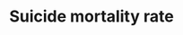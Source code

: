 ---
actual_indicator_available: US suicide mortality rate
actual_indicator_available_description: Crude and age-adjusted death rates due to
  suicide expressed per 100,000 population.
comments_and_limitations: Rates were generated by CDC Wonder using the Underlying
  Cause of Death mortality files. Rates were selected based on the ICD-10 113 Cause
  of Death listing.
data_non_statistical: false
date_of_national_source_publication: December, 2016
goal_meta_link: http://unstats.un.org/sdgs/files/metadata-compilation/Metadata-Goal-3.pdf
goal_meta_link_page: 13
graph: longitudinal
graph_status_notes: Graphed
graph_title: US crude suicide mortality rate
graph_type: line
graph_type_description: Line graph
has_metadata: false
indicator: 3.4.2
indicator_name: Suicide mortality rate
indicator_variable: crude_rate
layout: indicator
periodicity: Annual
permalink: /3-4-2/
published: true
reporting_status: complete
scheduled_update_by_national_source: December, 2017
sdg_goal: 3
source_active_1: true
source_agency_staff_email_1: ambranum@cdc.gov
source_agency_staff_name_1: Mortality Statistics Branch, Division of Vital Statistics,
  National Center for Health Statistics
source_agency_survey_dataset_1: National Center for Health Statistics, Underlying
  Cause of Death File
source_notes_1: null
source_title: null
source_url: http://wonder.cdc.gov/ucd-icd10.html; http://www.cdc.gov/nchs/data_access/vitalstatsonline.htm
target: By 2030, reduce by one third premature mortality from noncommunicable diseases
  through prevention and treatment and promote mental health and well-being.
target_id: '3.4'
time_period: '2014'
title: Suicide mortality rate
un_custodial_agency: WHO
un_designated_tier: '2'
us_method_of_computation: Number of deaths attributable to suicide (ICD-10 codes U03,
  X60-X84, Y87.0) divided by the population and expressed per 100,000 population.
  Rates are age-adjusted using the direct method of applying age-specific death rates
  to the U.S. standard population distribution. See http://wonder.cdc.gov/wonder/help/ucd.html#Age-Adjusted
  Rates for more detail.
variable_description: null
variable_notes: null
---